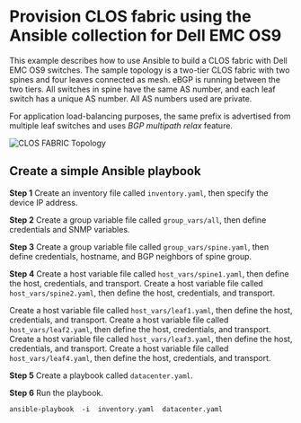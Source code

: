 # Provision CLOS fabric using the Ansible collection for Dell EMC OS9

This example describes how to use Ansible to build a CLOS fabric with Dell EMC OS9 switches. The sample topology is a two-tier CLOS fabric with two spines and four leaves connected as mesh. eBGP is running between the two tiers. All switches in spine have the same AS number, and each leaf switch has a unique AS number. All AS numbers used are private.

For application load-balancing purposes, the same prefix is advertised from multiple leaf switches and uses  _BGP multipath relax_  feature.

![CLOS FABRIC Topology](https://ansible-dellos-docs.readthedocs.io/en/latest/_images/topo.png)

## Create a simple Ansible playbook

**Step 1**
Create an inventory file called  `inventory.yaml`, then specify the device IP address.

**Step 2**
Create a group variable file called `group_vars/all`, then define credentials and SNMP variables.

**Step 3**
Create a group variable file called  `group_vars/spine.yaml`, then define credentials, hostname, and BGP neighbors of spine group.

**Step 4**
Create a host variable file called  `host_vars/spine1.yaml`, then define the host, credentials, and transport.
Create a host variable file called `host_vars/spine2.yaml`, then define the host, credentials, and transport.

Create a host variable file called `host_vars/leaf1.yaml`, then define the host, credentials, and transport.
Create a host variable file called `host_vars/leaf2.yaml`, then define the host, credentials, and transport.
Create a host variable file called `host_vars/leaf3.yaml`, then define the host, credentials, and transport.
Create a host variable file called `host_vars/leaf4.yaml`, then define the host, credentials, and transport.

**Step 5**
Create a playbook called  `datacenter.yaml`.

**Step 6**
Run the playbook.

`ansible-playbook  -i  inventory.yaml  datacenter.yaml`